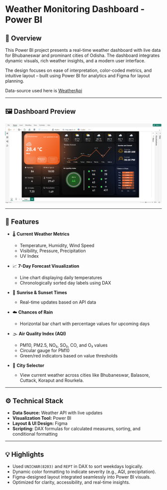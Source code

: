 # Weather Monitoring Dashboard - Power BI

## 📍 Overview
This Power BI project presents a real-time weather dashboard with live data for Bhubaneswar and prominant cities of Odisha. The dashboard integrates dynamic visuals, rich weather insights, and a modern user interface.

The design focuses on ease of interpretation, color-coded metrics, and intuitive layout – built using Power BI for analytics and Figma for layout planning.

Data-source used here is [WeatherApi](https://www.weatherapi.com/)

---

## 🖼️ Dashboard Preview
![Dashboard Preview](https://github.com/sibashish9040/Weather-Dashboard/blob/main/Sample_picture.png)

---

## 🔧 Features

- 🌡️ **Current Weather Metrics**
  - Temperature, Humidity, Wind Speed
  - Visibility, Pressure, Precipitation
  - UV Index

- 📈 **7-Day Forecast Visualization**
  - Line chart displaying daily temperatures
  - Chronologically sorted day labels using DAX

- 🌅 **Sunrise & Sunset Times**
  - Real-time updates based on API data

- ☁️ **Chances of Rain**
  - Horizontal bar chart with percentage values for upcoming days

- 🌫️ **Air Quality Index (AQI)**
  - PM10, PM2.5, NO₂, SO₂, CO, and O₃ values
  - Circular gauge for PM10
  - Green/red indicators based on value thresholds

- 📍 **City Selector**
  - View current weather across cities like Bhubaneswar, Balasore, Cuttack, Koraput and Rourkela.

---

## ⚙️ Technical Stack

- **Data Source:** Weather API with live updates
- **Visualization Tool:** Power BI
- **Layout & UI Design:** Figma
- **Scripting:** DAX formulas for calculated measures, sorting, and conditional formatting

---

## 💡 Highlights

- Used `UNICHAR(8203)` and `REPT` in DAX to sort weekdays logically.
- Dynamic color formatting to indicate severity (e.g., AQI, precipitation).
- Figma-designed layout integrated seamlessly into Power BI visuals.
- Optimized for clarity, accessibility, and real-time insights.

